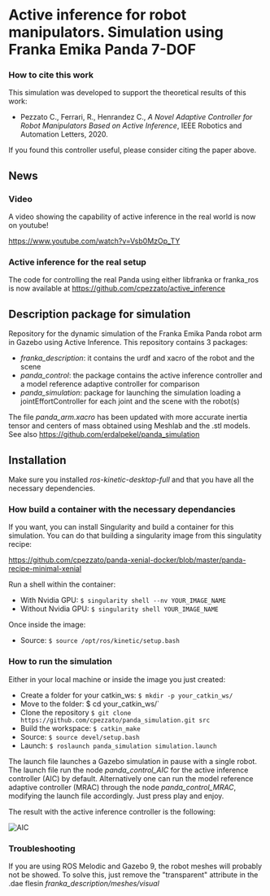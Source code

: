 # Active inference for robot manipulators. Simulation using Franka Emika Panda 7-DOF

### How to cite this work
This simulation was developed to support the theoretical results of this work:

- Pezzato C., Ferrari, R., Henrandez C., *A Novel Adaptive Controller for Robot Manipulators Based on Active Inference*, IEEE Robotics and Automation Letters, 2020.

If you found this controller useful, please consider citing the paper above.

## News

### Video
A video showing the capability of active inference in the real world is now on youtube!

https://www.youtube.com/watch?v=Vsb0MzOp_TY

### Active inference for the real setup
The code for controlling the real Panda using either libfranka or franka_ros is now available at https://github.com/cpezzato/active_inference

## Description package for simulation

Repository for the dynamic simulation of the Franka Emika Panda robot arm in Gazebo using Active Inference. This repository contains 3 packages:

- *franka_description*: it contains the urdf and xacro of the robot and the scene
- *panda_control*: the package contains the active inference controller and a model reference adaptive controller for comparison
- *panda_simulation*: package for launching the simulation loading a jointEffortController for each joint and the scene with the robot(s)

The file *panda_arm.xacro* has been updated with more accurate inertia tensor and centers of mass obtained using Meshlab and the .stl models. See also https://github.com/erdalpekel/panda_simulation

## Installation

Make sure you installed *ros-kinetic-desktop-full* and that you have all the necessary dependencies. 

### How build a container with the necessary dependancies
If you want, you can install Singularity and build a container for this simulation. You can do that building a singularity image from this singulatity recipe:

https://github.com/cpezzato/panda-xenial-docker/blob/master/panda-recipe-minimal-xenial

Run a shell within the container:
- With Nvidia GPU: `$ singularity shell --nv YOUR_IMAGE_NAME`
- Without Nvidia GPU: `$ singularity shell YOUR_IMAGE_NAME`

Once inside the image:

- Source: `$ source /opt/ros/kinetic/setup.bash`

### How to run the simulation
Either in your local machine or inside the image you just created:

- Create a folder for your catkin_ws: `$ mkdir -p your_catkin_ws/` <br />
- Move to the folder: $ cd your_catkin_ws/` <br />
- Clone the repository `$ git clone https://github.com/cpezzato/panda_simulation.git src` <br />
- Build the workspace: `$ catkin_make` <br />
- Source: `$ source devel/setup.bash` <br />
- Launch: `$ roslaunch panda_simulation simulation.launch`

The launch file launches a Gazebo simulation in pause with a single robot. The launch file run the node *panda_control_AIC* for the active inference controller (AIC) by default. Alternatively one can run the model reference adaptive controller (MRAC) through the node *panda_control_MRAC*, modifying the launch file accordingly. Just press play and enjoy.

The result with the active inference controller is the following:

![AIC](https://user-images.githubusercontent.com/49310726/56992707-f02b0e80-6b9a-11e9-99fd-58a31f114d0e.gif)

### Troubleshooting
If you are using ROS Melodic and Gazebo 9, the robot meshes will probably not be showed. To solve this, just remove the "transparent" attribute in the .dae flesin *franka_description/meshes/visual*

